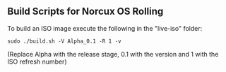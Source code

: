 ## Build Scripts for Norcux OS Rolling

To build an ISO image execute the following in the "live-iso" folder:
```
sudo ./build.sh -V Alpha_0.1 -R 1 -v
```
(Replace Alpha with the release stage, 0.1 with the version and 1 with the ISO refresh number)  

